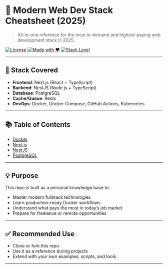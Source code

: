 # 🚀 Modern Web Dev Stack Cheatsheet (2025)

> All-in-one reference for the most in-demand and highest-paying web development stack in 2025.

[![License](https://img.shields.io/badge/license-MIT-blue.svg)](LICENSE)
[![Made with ❤️](https://img.shields.io/badge/made%20with-❤️-ff69b4.svg)](https://github.com/)
[![Stack Level](https://img.shields.io/badge/level-senior-blueviolet)](#)

---

## 📌 Stack Covered

- **Frontend**: Next.js (React + TypeScript)
- **Backend**: NestJS (Node.js + TypeScript)
- **Database**: PostgreSQL
- **Cache/Queue**: Redis
- **DevOps**: Docker, Docker Compose, GitHub Actions, Kubernetes

---

## 📚 Table of Contents

- [Docker](./docker/)
- [Next.js](./nextjs/)
- [NestJS](./nestjs/)
- [PostgreSQL](./postgres/)

---

## 💡 Purpose

This repo is built as a personal knowledge base to:

- Master modern fullstack technologies
- Learn production-ready Docker workflows
- Understand what pays the most in today’s job market
- Prepare for freelance or remote opportunities

---

## ✅ Recommended Use

- Clone or fork this repo
- Use it as a reference during projects
- Extend with your own examples, scripts, and tools

---

